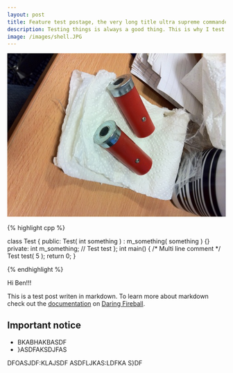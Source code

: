 ```yaml
---
layout: post
title: Feature test postage, the very long title ultra supreme commander feature 5
description: Testing things is always a good thing. This is why I test this thing with this thing, using things. Man.
image: /images/shell.JPG
---
```


![Shell](/images/shell.JPG)

{% highlight cpp %}

class Test
{
public:
	Test( int something ) : m_something( something ) {}
private:
	int m_something;  // Test test
};
int main()
{
	/* 
		Multi line
		comment
	*/
	Test test( 5 );
	return 0;
}

{% endhighlight %}

Hi Ben!!!


This is a test post writen in markdown. To learn more about markdown check out the [documentation](http://daringfireball.net/projects/markdown/) on [Daring Fireball](http://daringfireball.net/).

## Important notice


* BKABHAKBASDF
* }ASDFAKSDJFAS

DFOASJDF:KLAJSDF
ASDFLJKAS:LDFKA
S}DF
